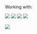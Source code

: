 
<p>Working with:</p>
<div style="display: inline_block">   
  <img src="https://img.icons8.com/fluency/48/000000/typescript--v1.png"/> 
  <img src="https://img.icons8.com/color/48/vue-js.png"/>
  <img src="https://img.icons8.com/color/48/firebase.png"/>
  <img src="https://img.icons8.com/fluency/48/tailwind_css.png"/>
</div>
<br>

<div style "display: inline-block">
    <a height="30" width="30" href="https://www.linkedin.com/in/matheus-ganzala-nunes-teixeira-276b4415b/" target="_blank"><img src="https://img.shields.io/badge/-LinkedIn-%230077B5?style=for-the-badge&logo=linkedin&logoColor=white" target="_blank"></a>   
</div>
    

